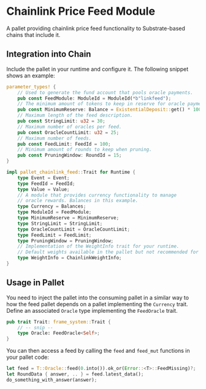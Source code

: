 # Chainlink Price Feed Module

A pallet providing chainlink price feed functionality to Substrate-based chains that include it.

## Integration into Chain
Include the pallet in your runtime and configure it.
The following snippet shows an example:

```Rust
parameter_types! {
    // Used to generate the fund account that pools oracle payments.
	pub const FeedModule: ModuleId = ModuleId(*b"linkfeed");
    // The minimum amount of tokens to keep in reserve for oracle payment.
	pub const MinimumReserve: Balance = ExistentialDeposit::get() * 1000;
    // Maximum length of the feed description.
	pub const StringLimit: u32 = 30;
    // Maximum number of oracles per feed.
	pub const OracleCountLimit: u32 = 25;
    // Maximum number of feeds.
	pub const FeedLimit: FeedId = 100;
    // Minimum amount of rounds to keep when pruning.
	pub const PruningWindow: RoundId = 15;
}

impl pallet_chainlink_feed::Trait for Runtime {
	type Event = Event;
	type FeedId = FeedId;
	type Value = Value;
    // A module that provides currency functionality to manage
    // oracle rewards. Balances in this example.
	type Currency = Balances;
	type ModuleId = FeedModule;
	type MinimumReserve = MinimumReserve;
	type StringLimit = StringLimit;
	type OracleCountLimit = OracleCountLimit;
	type FeedLimit = FeedLimit;
	type PruningWindow = PruningWindow;
    // Implementation of the WeightInfo trait for your runtime.
    // Default weights available in the pallet but not recommended for production.
	type WeightInfo = ChainlinkWeightInfo;
}
```

## Usage in Pallet
You need to inject the pallet into the consuming pallet in a similar way to how the feed pallet
depends on a pallet implementing the `Currency` trait.
Define an associated `Oracle` type implementing the `FeedOracle` trait.

```Rust
pub trait Trait: frame_system::Trait {
    // -- snip --
    type Oracle: FeedOracle<Self>;
}
```

You can then access a feed by calling the `feed` and `feed_mut` functions in your pallet code:
```Rust
let feed = T::Oracle::feed(0.into()).ok_or(Error::<T>::FeedMissing)?;
let RoundData { answer, .. } = feed.latest_data();
do_something_with_answer(answer);
```
